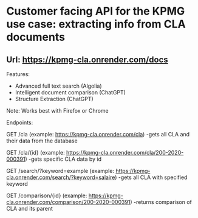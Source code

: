 # Customer facing API for the KPMG use case: extracting info from CLA documents
## Url: https://kpmg-cla.onrender.com/docs

Features:

  - Advanced full text search (Algolia)
  - Intelligent document comparison (ChatGPT)
  - Structure Extraction (ChatGPT)

Note: Works best with Firefox or Chrome



Endpoints:

GET /cla (example: https://kpmg-cla.onrender.com/cla)
  -gets all CLA and their data from the database


GET /cla/{id} (example: https://kpmg-cla.onrender.com/cla/200-2020-000391)
  -gets specific CLA data by id


GET /search/?keyword=example (example: https://kpmg-cla.onrender.com/search/?keyword=salaire)
  -gets all CLA with specified keyword


GET /comparison/{id} (example: https://kpmg-cla.onrender.com/comparison/200-2020-000391)
  -returns comparison of CLA and its parent
